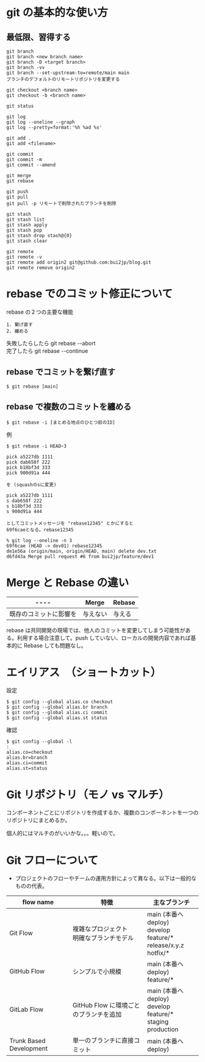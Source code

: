 # git の基本的な使い方

## 最低限、習得する

```
git branch
git branch <new branch name>
git branch -D <target branch>
git branch -vv
git branch --set-upstream-to=remote/main main
ブランチのデフォルトのリモートリポジトリを変更する

git checkout <branch name>
git checkout -b <branch name>

git status

git log
git log --oneline --graph
git log --pretty=format:'%h %ad %s'

git add .
git add <filename>

git commit
git commit -m
git commit --amend

git merge
git rebase

git push
git pull
git pull -p リモートで削除されたブランチを削除

git stash
git stash list
git stash apply
git stash pop
git stash drop stash@{0}
git stash clear

git remote
git remote -v
git remote add origin2 git@github.com:bui2jp/blog.git
git remote remove origin2
```

# rebase でのコミット修正について

rebase の２つの主要な機能

```
1. 繋げ直す
2. 纏める
```

失敗したらしたら git rebase --abort  
完了したら git rebase --continue

## rebase でコミットを繋げ直す

```
$ git rebase [main]
```

## rebase で複数のコミットを纏める

```
$ git rebase -i [まとめる地点のひとつ前のID]
```

例

```
$ git rebase -i HEAD~3

pick a5227db 1111
pick dab658f 222
pick b18bf3d 333
pick 900d91a 444

を (squashのsに変更)

pick a5227db 1111
s dab658f 222
s b18bf3d 333
s 900d91a 444

としてコミットメッセージを "rebase12345" とかにすると
69f6caeとなる。rebase12345

% git log --oneline -n 3
69f6cae (HEAD -> dev01) rebase12345
de1e56a (origin/main, origin/HEAD, main) delete dev.txt
d6fd43a Merge pull request #6 from bui2jp/feature/dev1

```

# Merge と Rebase の違い

| ----                   | Merge    | Rebase |
| ---------------------- | -------- | ------ |
| 既存のコミットに影響を | 与えない | 与える |

rebase は共同開発の現場では、他人のコミットを変更してしまう可能性がある。利用する場合注意して。push していない、ローカルの開発内容であれば基本的に Rebase しても問題なし。

# エイリアス　（ショートカット）

設定

```
$ git config --global alias.co checkout
$ git config --global alias.br branch
$ git config --global alias.ci commit
$ git config --global alias.st status
```

確認

```
$ git config --global -l
:
alias.co=checkout
alias.br=branch
alias.ci=commit
alias.st=status
```

# Git リポジトリ（モノ vs マルチ）

コンポーネントごとにリポジトリを作成するか、複数のコンポーネントを一つのリポジトリにまとめるか。

個人的にはマルチのがいいかな。。。軽いので。

# Git フローについて

- プロジェクトのフローやチームの運用方針によって異なる。以下は一般的なものの代表。

| flow name               | 特徴                                       | 主なブランチ                                                                |
| ----------------------- | ------------------------------------------ | --------------------------------------------------------------------------- |
| Git Flow                | 複雑なプロジェクト<br>明確なブランチモデル | main (本番へ deploy)<br>develop<br>feature/\*<br>release/x.y.z<br>hotfix/\* |
| GitHub Flow             | シンプルで小規模                           | main (本番へ deploy)<br>feature/\*                                          |
| GitLab Flow             | GitHub Flow に環境ごとのブランチを追加     | main (本番へ deploy)<br>develop<br>feature/\*<br>staging<br>production      |
| Trunk Based Development | 単一のブランチに直接コミット               | main (本番へ deploy)                                                        |
